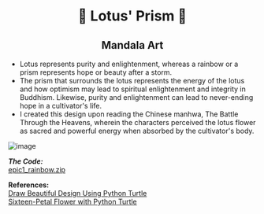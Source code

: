<h1 align="center"> 🌈 Lotus' Prism 🌈 </h1>
<h2 align="center">  Mandala Art </h2> 

- Lotus represents purity and enlightenment, whereas a rainbow or a prism represents hope or beauty after a storm. 
- The prism that surrounds the lotus represents the energy of the lotus and how optimism may lead to spiritual enlightenment and integrity in Buddhism. Likewise, purity and enlightenment can lead to never-ending hope in a cultivator's life. 
- I created this design upon reading the Chinese manhwa, The Battle Through the Heavens, wherein the characters perceived the lotus flower as sacred and powerful energy when absorbed by the cultivator's body.

![image](https://user-images.githubusercontent.com/99384034/164506972-437938ea-f042-4526-9b99-3fc8c54addce.png)

***The Code:*** <br>
[epic1_rainbow.zip](https://github.com/AsieJayFondales/epic1-midterm-output/files/8532719/epic1_rainbow.zip)

**References:** <br> 
<a href = https://youtu.be/eOHwJDELOwU >Draw Beautiful Design Using Python Turtle </a> <br>
<a href = https://pythonturtle.academy/sixteen-petal-flower-with-python-turtle/ > Sixteen-Petal Flower with Python Turtle </a>

